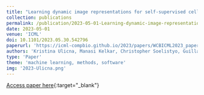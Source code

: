 ```yaml
---
title: "Learning dynamic image representations for self-supervised cell cycle annotation"
collection: publications
permalink: /publication/2023-05-01-Learning-dynamic-image-representations-for-self-supervised-cell-cycle-annotation
date: 2023-05-01
venue: 'ICML'
doi: 10.1101/2023.05.30.542796
paperurl: 'https://icml-compbio.github.io/2023/papers/WCBICML2023_paper23.pdf'
authors: 'Kristina Ulicna, Manasi Kelkar, Christopher Soelistyo, Guillaume Charras, Alan Lowe'
type: 'Paper'
theme: 'machine learning, methods, software'
img: '2023-Ulicna.png'
---
```

[Access paper here](https://icml-compbio.github.io/2023/papers/WCBICML2023_paper23.pdf){:target="_blank"}
